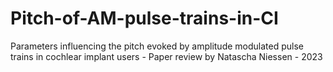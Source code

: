 # Pitch-of-AM-pulse-trains-in-CI
Parameters influencing the pitch evoked by amplitude modulated pulse trains in cochlear implant users - Paper review by Natascha Niessen - 2023
